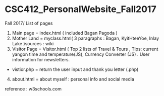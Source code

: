 # CSC412_PersonalWebsite_Fall2017

Fall 2017/ 
List of pages 
1. Main page = index.html ( included  Bagan Pagoda ) 
2. Mother Land = myclass.html( 3 paragraphs : Bagan, KyitHteeYoe, Inlay Lake )sources : wiki 
3. Visitor Page =  Visitor.html ( Top 2 lists of Travel & Tours , Tips: current yangon time and temperature(JS), Currency 
   Converter (JS) . User information for newsletters.
*  vistior.php = return the user input and thank you letter (.php) 
4. about.html  = about myself : personal info and social media 

reference : w3schools.com
